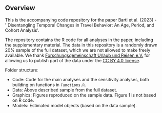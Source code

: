 Overview
------------

This is the accompanying code repository for the paper Bartl et al. (2023) - ''Disentangling Temporal Changes in Travel Behavior: An Age, Period, and Cohort Analysis'.

The repository contains the R code for all analyses in the paper, including the supplementary material.
The data in this repository is a randomly drawn 20% sample of the full dataset, which we are not allowed to make freely available.
We thank [Forschungsgemeinschaft Urlaub und Reisen e.V.](https://reiseanalyse.de/home/) for allowing us to publish part of the data
under the [CC BY 4.0 license](https://creativecommons.org/licenses/by/4.0/).


Folder structure:

- Code: Code for the main analyses and the sensitivity analyses, both building on functions in `Functions.R`.
- Data: Above described sample from the full dataset.
- Graphics: Figures reproduced on the sample data. Figure 1 is not based on R code.
- Models: Estimated model objects (based on the data sample).
